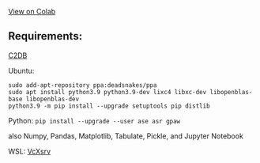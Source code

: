 [View on Colab](https://colab.research.google.com/github/mayhd3/DIPC/blob/master/topinsulators.ipynb)

## Requirements:

[C2DB](https://cmr.fysik.dtu.dk/c2db/c2db.html)

Ubuntu:
```
sudo add-apt-repository ppa:deadsnakes/ppa
sudo apt install python3.9 python3.9-dev lixc4 libxc-dev libopenblas-base libopenblas-dev
python3.9 -m pip install --upgrade setuptools pip distlib
```

Python:
`pip install --upgrade --user ase asr gpaw`

also Numpy, Pandas, Matplotlib, Tabulate, Pickle, and Jupyter Notebook

WSL:
[VcXsrv](https://sourceforge.net/projects/vcxsrv/files/latest/download)

